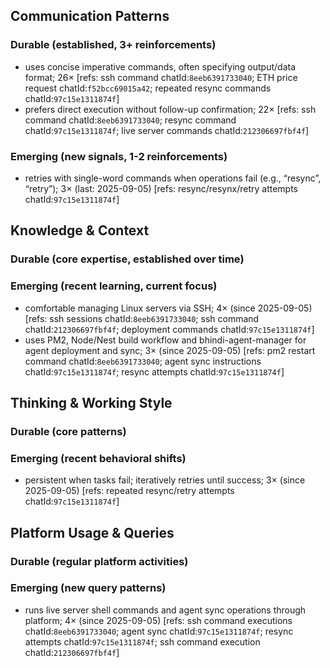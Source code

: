 ## Communication Patterns
### Durable (established, 3+ reinforcements)
- uses concise imperative commands, often specifying output/data format; 26× [refs: ssh command chatId:`8eeb6391733040`; ETH price request chatId:`f52bcc69015a42`; repeated resync commands chatId:`97c15e1311874f`]
- prefers direct execution without follow-up confirmation; 22× [refs: ssh command chatId:`8eeb6391733040`; resync command chatId:`97c15e1311874f`; live server commands chatId:`212306697fbf4f`]

### Emerging (new signals, 1-2 reinforcements)
- retries with single-word commands when operations fail (e.g., “resync”, “retry”); 3× (last: 2025-09-05) [refs: resync/resynx/retry attempts chatId:`97c15e1311874f`]

## Knowledge & Context
### Durable (core expertise, established over time)

### Emerging (recent learning, current focus)
- comfortable managing Linux servers via SSH; 4× (since 2025-09-05) [refs: ssh sessions chatId:`8eeb6391733040`; ssh command chatId:`212306697fbf4f`; deployment commands chatId:`97c15e1311874f`]
- uses PM2, Node/Nest build workflow and bhindi-agent-manager for agent deployment and sync; 3× (since 2025-09-05) [refs: pm2 restart command chatId:`8eeb6391733040`; agent sync instructions chatId:`97c15e1311874f`; resync attempts chatId:`97c15e1311874f`]

## Thinking & Working Style
### Durable (core patterns)

### Emerging (recent behavioral shifts)
- persistent when tasks fail; iteratively retries until success; 3× (since 2025-09-05) [refs: repeated resync/retry attempts chatId:`97c15e1311874f`]

## Platform Usage & Queries
### Durable (regular platform activities)

### Emerging (new query patterns)
- runs live server shell commands and agent sync operations through platform; 4× (since 2025-09-05) [refs: ssh command executions chatId:`8eeb6391733040`; agent sync chatId:`97c15e1311874f`; resync attempts chatId:`97c15e1311874f`; ssh command execution chatId:`212306697fbf4f`]